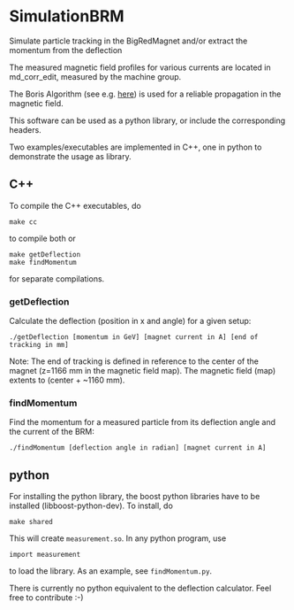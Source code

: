 # SimulationBRM
Simulate particle tracking in the BigRedMagnet and/or extract the momentum from the deflection

The measured magnetic field profiles for various currents are located in md_corr_edit, measured by the machine group.

The Boris Algorithm (see e.g. [here](https://www.particleincell.com/2011/vxb-rotation/)) is used for a reliable propagation in the magnetic field.

This software can be used as a python library, or include the corresponding headers.

Two examples/executables are implemented in C++, one in python to demonstrate the usage as library.


## C++

To compile the C++ executables, do
```
make cc
```
to compile both or
```
make getDeflection
make findMomentum
```
for separate compilations.

### getDeflection

Calculate the deflection (position in x and angle) for a given setup:
```
./getDeflection [momentum in GeV] [magnet current in A] [end of tracking in mm]
```
Note: The end of tracking is defined in reference to the center of the magnet (z=1166 mm in the magnetic field map). The magnetic field (map) extents to (center + ~1160 mm).


### findMomentum

Find the momentum for a measured particle from its deflection angle and the current of the BRM:
```
./findMomentum [deflection angle in radian] [magnet current in A]
```

## python

For installing the python library, the boost python libraries have to be installed (libboost-python-dev). To install, do
```
make shared
```
This will create `measurement.so`. In any python program, use
```
import measurement
```
to load the library. As an example, see `findMomentum.py`.

There is currently no python equivalent to the deflection calculator. Feel free to contribute :-)
